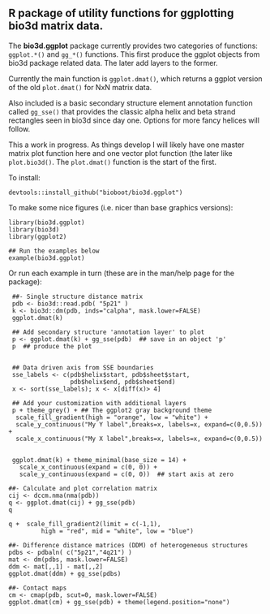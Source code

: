 ## R package of utility functions for ggplotting bio3d matrix data. 

The **bio3d.ggplot** package currently provides two categories of functions:
`ggplot.*()` and `gg_*()` functions. This first produce the ggplot objects from
bio3d package related data.  The later add layers to the former.  

Currently the main function is `ggplot.dmat()`, which returns a
ggplot version of the old `plot.dmat()` for NxN matrix data.  

Also included is a basic secondary structure element annotation function
called `gg_sse()` that provides the classic alpha helix and beta
strand rectangles seen in bio3d since day one. Options for more fancy
helices will follow.  

This a work in progress.
As things develop I will likely have one master matrix plot function here
and one vector plot function (the later like `plot.bio3d()`. The
`plot.dmat()` function is the start of the first.  

To install:

```
devtools::install_github("bioboot/bio3d.ggplot")
```

To make some nice figures (i.e. nicer than base graphics versions):

```
library(bio3d.ggplot)
library(bio3d)
library(ggplot2)

## Run the examples below
example(bio3d.ggplot)
```

Or run each example in turn (these are in the man/help page for the package):

```
 ##- Single structure distance matrix
 pdb <- bio3d::read.pdb( "5p21" )
 k <- bio3d::dm(pdb, inds="calpha", mask.lower=FALSE)
 ggplot.dmat(k)

 ## Add secondary structure 'annotation layer' to plot
 p <- ggplot.dmat(k) + gg_sse(pdb)  ## save in an object 'p'
 p  ## produce the plot


 ## Data driven axis from SSE boundaries
 sse_labels <- c(pdb$helix$start, pdb$sheet$start,
                 pdb$helix$end, pdb$sheet$end)
 x <- sort(sse_labels); x <- x[diff(x)> 4]

 ## Add your customization with additional layers
 p + theme_grey() + ## The ggplot2 gray background theme
  scale_fill_gradient(high = "orange", low = "white") +
  scale_y_continuous("My Y label",breaks=x, labels=x, expand=c(0,0.5)) +
  scale_x_continuous("My X label",breaks=x, labels=x, expand=c(0,0.5))


 ggplot.dmat(k) + theme_minimal(base_size = 14) +
   scale_x_continuous(expand = c(0, 0)) +
   scale_y_continuous(expand = c(0, 0))  ## start axis at zero

##- Calculate and plot correlation matrix
cij <- dccm.nma(nma(pdb))
q <- ggplot.dmat(cij) + gg_sse(pdb)
q

q +  scale_fill_gradient2(limit = c(-1,1),
         high = "red", mid = "white", low = "blue")

##- Difference distance matrices (DDM) of heterogeneous structures
pdbs <- pdbaln( c("5p21","4q21") )
mat <- dm(pdbs, mask.lower=FALSE)
ddm <- mat[,,1] - mat[,,2]
ggplot.dmat(ddm) + gg_sse(pdbs)

##- Contact maps
cm <- cmap(pdb, scut=0, mask.lower=FALSE)
ggplot.dmat(cm) + gg_sse(pdb) + theme(legend.position="none")
```
